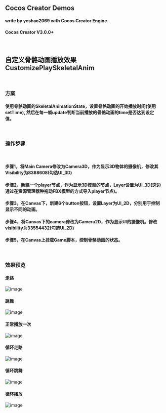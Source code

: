 ## Cocos Creator Demos
#### write by yeshao2069 with Cocos Creator Engine.
#### Cocos Creator V3.0.0+

&nbsp;
## 自定义骨骼动画播放效果  CustomizePlaySkeletalAnim
&nbsp;
### 方案 
#### 使用骨骼动画的SkeletalAnimationState，设置骨骼动画的开始播放时间(使用setTime), 然后在每一帧update判断当前播放的骨骼动画的time是否达到设定值。
&nbsp;
### 操作步骤
&nbsp;
#### 步骤1，将Main Camera修改为Camera3D，作为显示3D物体的摄像机，修改其Visibility为8388608(勾选UI_3D)
#### 步骤2，新建一个player节点，作为显示3D模型的节点，Layer设置为UI_3D(这边通过在资源管理器种拖动FBX模型的方式导入player节点)。
#### 步骤3，在Canvas下，新建6个button按钮，设置Layer为UI_2D，分别用于控制显示不同的动画。
#### 步骤4，将Canvas下的camera修改为Camera2D，作为显示UI的摄像机。修改visibility为33554432(勾选UI_2D)
#### 步骤5，在Canvas上挂载Game脚本，控制骨骼动画的状态。
&nbsp;
### 效果预览
#### 走路
![image](https://gitee.com/yeshao2069/CocosCreatorDemos/raw/v3.0.0/images/gif/customizePlaySkeletalAnimation/customizePlaySkeletalAnim_walk.gif)
#### 跳舞
![image](https://gitee.com/yeshao2069/CocosCreatorDemos/raw/v3.0.0/images/gif/customizePlaySkeletalAnimation/customizePlaySkeletalAnim_dance.gif)
#### 正常播放一次
![image](https://gitee.com/yeshao2069/CocosCreatorDemos/raw/v3.0.0/images/gif/customizePlaySkeletalAnimation/customizePlaySkeletalAnim_play.gif)
#### 循环走路
![image](https://gitee.com/yeshao2069/CocosCreatorDemos/raw/v3.0.0/images/gif/customizePlaySkeletalAnimation/customizePlaySkeletalAnim_loopWalk.gif)
#### 循环跳舞
![image](https://gitee.com/yeshao2069/CocosCreatorDemos/raw/v3.0.0/images/gif/customizePlaySkeletalAnimation/customizePlaySkeletalAnim_loopDance.gif)
#### 循环播放
![image](https://gitee.com/yeshao2069/CocosCreatorDemos/raw/v3.0.0/images/gif/customizePlaySkeletalAnimation/customizePlaySkeletalAnim_loopPlay.gif)